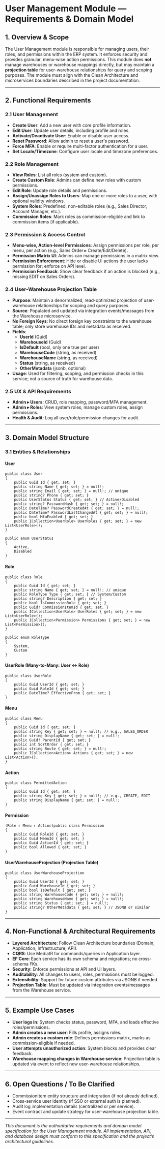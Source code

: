 ﻿# User Management Module — Requirements & Domain Model

## 1. Overview & Scope
The User Management module is responsible for managing users, their roles, and permissions within the ERP system. It enforces security and provides granular, menu-wise action permissions. This module does **not** manage warehouses or warehouse mappings directly, but may maintain a **projection table** for user-warehouse relationships for query and scoping purposes. The module must align with the Clean Architecture and microservices boundaries described in the project documentation.

---

## 2. Functional Requirements

### 2.1 User Management
- **Create User**: Add a new user with core profile information.
- **Edit User**: Update user details, including profile and roles.
- **Activate/Deactivate User**: Enable or disable user access.
- **Reset Password**: Allow admin to reset a user's password.
- **Force MFA**: Enable or require multi-factor authentication for a user.
- **Set Locale/Timezone**: Configure user locale and timezone preferences.

### 2.2 Role Management
- **View Roles**: List all roles (system and custom).
- **Create Custom Role**: Admins can define new roles with custom permissions.
- **Edit Role**: Update role details and permissions.
- **Assign/Unassign Roles to Users**: Map one or more roles to a user, with optional validity windows.
- **System Roles**: Predefined, non-editable roles (e.g., Sales Director, Account Manager, etc.).
- **Commission Roles**: Mark roles as commission-eligible and link to commission items (if applicable).

### 2.3 Permission & Access Control
- **Menu-wise, Action-level Permissions**: Assign permissions per role, per menu, per action (e.g., Sales Order ▸ Create/Edit/Delete).
- **Permission Matrix UI**: Admins can manage permissions in a matrix view.
- **Permission Enforcement**: Hide or disable UI actions the user lacks permission for; enforce on API level.
- **Permission Feedback**: Show clear feedback if an action is blocked (e.g., missing EDIT on Sales Orders).

### 2.4 User-Warehouse Projection Table
- **Purpose**: Maintain a denormalized, read-optimized projection of user-warehouse relationships for scoping and query purposes.
- **Source**: Populated and updated via integration events/messages from the Warehouse microservice.
- **No Foreign Keys**: No direct foreign key constraints to the warehouse table; only store warehouse IDs and metadata as received.
- **Fields**:
  - **UserId** (Guid)
  - **WarehouseId** (Guid)
  - **IsDefault** (bool, only one true per user)
  - **WarehouseCode** (string, as received)
  - **WarehouseName** (string, as received)
  - **Status** (string, as received)
  - **OtherMetadata** (jsonb, optional)
- **Usage**: Used for filtering, scoping, and permission checks in this service; not a source of truth for warehouse data.

### 2.5 UX & API Requirements
- **Admin ▸ Users**: CRUD, role mapping, password/MFA management.
- **Admin ▸ Roles**: View system roles, manage custom roles, assign permissions.
- **Health & Audit**: Log all user/role/permission changes for audit.

---

## 3. Domain Model Structure

### 3.1 Entities & Relationships

#### User
```
public class User
{
    public Guid Id { get; set; }
    public string Name { get; set; } = null!;
    public string Email { get; set; } = null!; // unique
    public string? Phone { get; set; }
    public UserStatus Status { get; set; } // Active/Disabled
    public string? PasswordHash { get; set; } = null!;
    public DateTime? PasswordCreatedAt { get; set; } = null!;
    public DateTime? PasswordLastChangedAt { get; set; } = null!;
    public bool MfaEnabled { get; set; }
    public ICollection<UserRole> UserRoles { get; set; } = new List<UserRole>();
}

public enum UserStatus
{
    Active,
    Disabled
}
```
#### Role
```
public class Role
{
    public Guid Id { get; set; }
    public string Name { get; set; } = null!; // unique
    public RoleType Type { get; set; } // System/Custom
    public string? Description { get; set; }
    public bool IsCommissionRole { get; set; }
    public Guid? CommissionItemId { get; set; }
    public ICollection<UserRole> UserRoles { get; set; } = new List<UserRole>();
    public ICollection<Permission> Permissions { get; set; } = new List<Permission>();
}

public enum RoleType
{
    System,
    Custom
}
```

#### UserRole (Many-to-Many: User ↔ Role)
```
public class UserRole
{
    public Guid UserId { get; set; }
    public Guid RoleId { get; set; }
    public DateTime? EffectiveFrom { get; set; }
}
```
#### Menu
```
public class Menu
{
    public Guid Id { get; set; }
    public string Key { get; set; } = null!; // e.g., SALES_ORDER
    public string DisplayName { get; set; } = null!;
    public Guid? ParentId { get; set; }
    public int SortOrder { get; set; }
    public string Route { get; set; } = null!;
    public ICollection<Action> Actions { get; set; } = new List<Action>();
}
```
#### Action
```
public class PermittedAction
{
    public Guid Id { get; set; }
    public string Key { get; set; } = null!; // e.g., CREATE, EDIT
    public string DisplayName { get; set; } = null!;
}
```
#### Permission 
```
(Role ▸ Menu ▸ Action)public class Permission
{
    public Guid RoleId { get; set; }
    public Guid MenuId { get; set; }
    public Guid ActionId { get; set; }
    public bool Allowed { get; set; }
}
```
#### UserWarehouseProjection (Projection Table)
```
public class UserWarehouseProjection
{
    public Guid UserId { get; set; }
    public Guid WarehouseId { get; set; }
    public bool IsDefault { get; set; }
    public string WarehouseCode { get; set; } = null!;
    public string WarehouseName { get; set; } = null!;
    public string Status { get; set; } = null!;
    public string? OtherMetadata { get; set; } // JSONB or similar
}
```
---

## 4. Non-Functional & Architectural Requirements
- **Layered Architecture**: Follow Clean Architecture boundaries (Domain, Application, Infrastructure, API).
- **CQRS**: Use MediatR for commands/queries in Application layer.
- **EF Core**: Each service has its own schema and migrations; no cross-schema FKs.
- **Security**: Enforce permissions at API and UI layers.
- **Auditability**: All changes to users, roles, permissions must be logged.
- **Extensibility**: Support for future custom attributes via JSONB if needed.
- **Projection Table**: Must be updated via integration events/messages from the Warehouse service.

---

## 5. Example Use Cases
- **User logs in**: System checks status, password, MFA, and loads effective roles/permissions.
- **Admin creates a new user**: Fills profile, assigns roles.
- **Admin creates a custom role**: Defines permissions matrix, marks as commission-eligible if needed.
- **User attempts unauthorized action**: System blocks and provides clear feedback.
- **Warehouse mapping changes in Warehouse service**: Projection table is updated via event to reflect new user-warehouse relationships.

---

## 6. Open Questions / To Be Clarified
- CommissionItem entity structure and integration (if not already defined).
- Cross-service user identity (if SSO or external auth is planned).
- Audit log implementation details (centralized or per service).
- Event contract and update strategy for user-warehouse projection table.

---

*This document is the authoritative requirements and domain model specification for the User Management module. All implementation, API, and database design must conform to this specification and the project’s architectural guidelines.*
